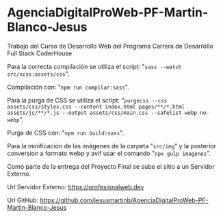 # AgenciaDigitalProWeb-PF-Martin-Blanco-Jesus
Trabajo del Curso de Desarrollo Web del Programa Carrera de Desarrollo Full Stack CoderHouse

Para la correcta compilación se utiliza el script: 
	"`sass --watch src/scss:assets/css`".

Compilación con: 
	"`npm run compilar:sass`".

Para la purga de CSS se utiliza el script: 
	"`purgecss --css assets/css/styles.css --content index.html pages/**/*.html assets/js/**/*.js --output assets/css/main.css --safelist webp no-webp`".

Purga de CSS con: 
"`npm run build:sass`".

Para la minificación de las imágenes de la carpeta "`src/img`" y la posterior conversion a formato webp y avif usar el comando "`npx gulp imagenes`".

Como parte de la entrega del Proyecto Final se sube el sitio a un Servidor Externo.

Url Servidor Externo: https://profesionalweb.dev

Url GitHub: https://github.com/jesusmartinb/AgenciaDigitalProWeb-PF-Martin-Blanco-Jesus
